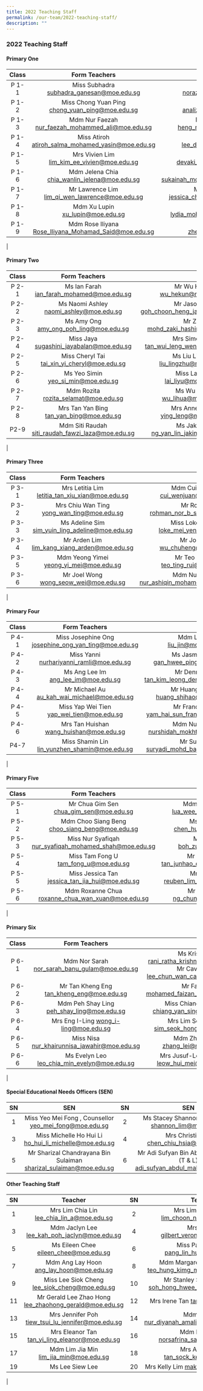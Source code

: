 ```yaml
---
title: 2022 Teaching Staff
permalink: /our-team/2022-teaching-staff/
description: ""
---
```

### 2022 Teaching Staff

#### Primary One

| Class | Form Teachers   |  |
|:---:|:---:|:---:|
| P 1-1 | Miss Subhadra <br> [subhadra_ganesan@moe.edu.sg](subhadra_ganesan@moe.edu.sg)  | Miss Norazizah <br>  [norazizah_ajis@moe.edu.sg](norazizah_ajis@moe.edu.sg)  |
| P 1-2 | Miss Chong Yuan Ping<br>  [chong_yuan_ping@moe.edu.sg](chong_yuan_ping@moe.edu.sg)  | Mdm Analiza <br>  [analiza_suboh@moe.edu.sg](analiza_suboh@moe.edu.sg)  |
| P 1-3 |   Mdm Nur Faezah <br> [nur_faezah_mohammed_ali@moe.edu.sg](nur_faezah_mohammed_ali@moe.edu.sg)  | Mdm Audrey Heng <br> [heng_ming_hwee@moe.edu.sg](heng_ming_hwee@moe.edu.sg)   |
| P 1-4 | Miss Atiroh<br>  [atiroh_salma_mohamed_yasin@moe.edu.sg](atiroh_salma_mohamed_yasin@moe.edu.sg)  | Mr Alvin Lee <br>[lee_dong_alvin@moe.edu.sg](lee_dong_alvin@moe.edu.sg)  |
| P 1-5 |   Mrs Vivien Lim <br> [lim_kim_ee_vivien@moe.edu.sg](lim_kim_ee_vivien@moe.edu.sg)  |   Miss Devaki <br> [devaki_vindinnada@moe.edu.sg](devaki_vindinnada@moe.edu.sg)  |
|  P 1-6  | Mdm Jelena Chia <br> [chia_wanlin_jelena@moe.edu.sg](chia_wanlin_jelena@moe.edu.sg)  | Ms Sukainah <br> [sukainah_mohamed_mohsen@moe.edu.sg](sukainah_mohamed_mohsen@moe.edu.sg)  |
|  P 1-7  | Mr Lawrence Lim <br> [lim_qi_wen_lawrence@moe.edu.sg](lim_qi_wen_lawrence@moe.edu.sg) | Miss Jessica Cheah <br>[jessica_cheah_jeay_sye@moe.edu.sg](jessica_cheah_jeay_sye@moe.edu.sg)   |
| P 1-8 | Mdm Xu Lupin <br> [xu_lupin@moe.edu.sg](xu_lupin@moe.edu.sg)   | Mdm Lydia <br> [lydia_mohamed_yacob@moe.edu.sg](lydia_mohamed_yacob@moe.edu.sg)  |
| P 1-9 | Mdm Rose Iliyana <br> [Rose_Iliyana_Mohamad_Said@moe.edu.sg](Rose_Iliyana_Mohamad_Said@moe.edu.sg)   |  Mdm Zheng Hui <br> [zheng_hui@moe.edu.sg](zheng_hui@moe.edu.sg)  |
|

#### Primary Two

| Class | Form Teachers  |  |
|:---:|:---:|:---:|
| P 2-1 | Ms Ian Farah <br> [ian_farah_mohamed@moe.edu.sg](ian_farah_mohamed@moe.edu.sg)  | Mr Wu Hekun <br> [wu_hekun@moe.edu.sg](wu_hekun@moe.edu.sg)  |
| P 2-2 | Ms Naomi Ashley <br> [naomi_ashley@moe.edu.sg](naomi_ashley@moe.edu.sg)  | Mr Jason Goh <br> [ goh_choon_heng_jason@moe.edu.sg]( goh_choon_heng_jason@moe.edu.sg)    |
| P 2-3 |   Ms Amy Ong <br>  [amy_ong_poh_ling@moe.edu.sg](amy_ong_poh_ling@moe.edu.sg)  | Mr Zaki<br> [mohd_zaki_hashim@moe.edu.sg](mohd_zaki_hashim@moe.edu.sg)  |
| P 2-4 | Miss Jaya <br> [sugashini_jayabalan@moe.edu.sg](sugashini_jayabalan@moe.edu.sg)   | Mrs Simon Foo <br>  [tan_wui_leng_wendy@moe.edu.sg](tan_wui_leng_wendy@moe.edu.sg)  |
| P 2-5 | Miss Cheryl Tai <br> [tai_xin_yi_cheryl@moe.edu.sg](tai_xin_yi_cheryl@moe.edu.sg) | Ms Liu Lingzhu  <br> [liu_lingzhu@moe.edu.sg](liu_lingzhu@moe.edu.sg)  |
| P 2-6  |  Ms Yeo Simin <br>  [yeo_si_min@moe.edu.sg](yeo_si_min@moe.edu.sg) | Miss Lai Liyu <br>  [lai_liyu@moe.edu.sg](lai_liyu@moe.edu.sg)  |
| P 2-7 | Mdm Rozita<br>  [rozita_selamat@moe.edu.sg](rozita_selamat@moe.edu.sg)   | Ms Wu Lihua  <br> [wu_lihua@moe.edu.sg](wu_lihua@moe.edu.sg)  |
| P 2-8 | Mrs Tan Yan Bing <br> [tan_yan_bing@moe.edu.sg](tan_yan_bing@moe.edu.sg)   | Mrs Anne Wong  <br> [ying_leng@moe.edu.sg](ying_leng@moe.edu.sg)  |
| P2-9  | Mdm Siti Raudah<br>  [siti_raudah_fawzi_laza@moe.edu.sg](siti_raudah_fawzi_laza@moe.edu.sg) |   Ms Jakin Ng   <br>[ng_yan_lin_jakin@moe.edu.sg](ng_yan_lin_jakin@moe.edu.sg) |
|

#### Primary Three

| Class | Form Teachers  |  |
|:---:|:---:|:---:|
| P 3-1  | Mrs Letitia Lim <br> [letitia_tan_xiu_xian@moe.edu.sg](letitia_tan_xiu_xian@moe.edu.sg)  | Mdm Cui Wenjuan <br> [cui_wenjuan@moe.edu.sg](cui_wenjuan@moe.edu.sg) |
| P 3-2 | Mrs Chiu Wan Ting <br> [yong_wan_ting@moe.edu.sg](yong_wan_ting@moe.edu.sg) | Mr Rohman <br> [rohman_nor_b_suib@moe.edu.sg](rohman_nor_b_suib@moe.edu.sg) |
| P 3-3 | Ms Adeline Sim <br> [sim_yuin_ling_adeline@moe.edu.sg](sim_yuin_ling_adeline@moe.edu.sg)   | Miss Loke Mei Yen <br>  [loke_mei_yen@moe.edu.sg](loke_mei_yen@moe.edu.sg)    |
| P 3-4 | Mr Arden Lim <br> [lim_kang_xiang_arden@moe.edu.sg](lim_kang_xiang_arden@moe.edu.sg) | Mr John Wu <br> [wu_chuheng@moe.edu.sg](wu_chuheng@moe.edu.sg) |
| P 3-5 | Mdm Yeong Yimei <br> [yeong_yi_mei@moe.edu.sg](yeong_yi_mei@moe.edu.sg) | Mr Teo Ting Rui <br> [teo_ting_rui@moe.edu.sg](teo_ting_rui@moe.edu.sg) |
| P 3-6 | Mr Joel Wong <br> [wong_seow_wei@moe.edu.sg](wong_seow_wei@moe.edu.sg)   | Mdm Nur Ashiqin <br>  [nur_ashiqin_mohamed_sall@moe.edu.sg](nur_ashiqin_mohamed_sall@moe.edu.sg) |
|

#### Primary Four

| Class | Form Teachers  |  |
|:---:|:---:|:---:|
| P 4-1 | Miss Josephine Ong <br> [josephine_ong_yan_ting@moe.edu.sg](josephine_ong_yan_ting@moe.edu.sg)  | Mdm Liu Jin  <br>[liu_jin@moe.edu.sg](liu_jin@moe.edu.sg)  |
| P 4-2 | Miss Yanni <br> [nurhariyanni_ramli@moe.edu.sg](nurhariyanni_ramli@moe.edu.sg)  | Ms Jasmine Gan <br> [gan_hwee_ping@moe.edu.sg](gan_hwee_ping@moe.edu.sg)  |
| P 4-3 |  Ms Ang Lee Im <br> [ang_lee_im@moe.edu.sg](ang_lee_im@moe.edu.sg)  |  Mr Dennis Tan <br> [tan_kim_leong_dennis@moe.edu.sg](tan_kim_leong_dennis@moe.edu.sg)  |
|  P 4-4 | Mr Michael Au <br> [au_kah_wai_michael@moe.edu.sg](au_kah_wai_michael@moe.edu.sg) |    Mr Huang Shihao <br> [huang_shihao@moe.edu.sg](huang_shihao@moe.edu.sg)  |
|  P 4-5  | Miss Yap Wei Tien <br> [yap_wei_tien@moe.edu.sg](yap_wei_tien@moe.edu.sg)  | Mr Francis Yam  [yam_hai_sun_francis@moe.edu.sg](yam_hai_sun_francis@moe.edu.sg)  |
| P 4-6 | Mrs Tan Huishan <br> [wang_huishan@moe.edu.sg](wang_huishan@moe.edu.sg)  | Mdm Nurshidah  <br> [nurshidah_mokhtar@moe.edu.sg](nurshidah_mokhtar@moe.edu.sg)  |
|  P4-7 | Miss Shamin Lin <br>  [lin_yunzhen_shamin@moe.edu.sg](lin_yunzhen_shamin@moe.edu.sg) |   Mr Suryadi <br> [suryadi_mohd_bajuri@moe.edu.sg](suryadi_mohd_bajuri@moe.edu.sg) |
| 

#### Primary Five

| Class | Form Teachers  |  |
|:---:|:---:|:---:|
| P 5-1 | Mr Chua Gim Sen <br>  [chua_gim_sen@moe.edu.sg](chua_gim_sen@moe.edu.sg)  | Mdm Lua Wee Suan <br> [lua_wee_suan@moe.edu.sg](lua_wee_suan@moe.edu.sg)  |
| P 5-2 | Mdm Choo Siang Beng <br> [choo_siang_beng@moe.edu.sg](choo_siang_beng@moe.edu.sg)  | Ms Tan Hui Min <br> [chen_huimin@moe.edu.sg](chen_huimin@moe.edu.sg)  |
|  P 5-3  | Miss Nur Syafiqah <br>  [nur_syafiqah_mohamed_shah@moe.edu.sg](nur_syafiqah_mohamed_shah@moe.edu.sg)   | Mr Boh Zuze <br>[boh_zuze@moe.edu.sg](boh_zuze@moe.edu.sg)   |
|  P 5-4  |   Miss Tam Fong U <br> [tam_fong_u@moe.edu.sg](tam_fong_u@moe.edu.sg)  | Mr Desmond Tan <br> [tan_junhao_desmond@moe.edu.sg](tan_junhao_desmond@moe.edu.sg)   |
| P 5-5 | Miss Jessica Tan <br> [jessica_tan_jia_hui@moe.edu.sg](jessica_tan_jia_hui@moe.edu.sg)   | Mr Reuben Lim <br>   [reuben_lim_sin_hua@moe.edu.sg](reuben_lim_sin_hua@moe.edu.sg)  |
| P 5-6 |  Mdm Roxanne Chua <br> [roxanne_chua_wan_xuan@moe.edu.sg](roxanne_chua_wan_xuan@moe.edu.sg)  | Mr Ng Chun Hao <br>  [ng_chun_hao@moe.edu.sg](ng_chun_hao@moe.edu.sg) |
| 

#### Primary Six

| Class | Form Teachers  |  |
|:---:|:---:|:---:|
| P 6-1 | Mdm Nor Sarah   nor_sarah_banu_gulam@moe.edu.sg  | Ms Krishnan  rani_ratha_krishnan@moe.edu.sg  Mr Cavin Lee  lee_chun_wan_cavin@moe.edu.sg  |
|  P 6-2  | Mr Tan Kheng Eng   tan_kheng_eng@moe.edu.sg   | Mr Faizan   mohamed_faizan_juli@moe.edu.sg  |
| P 6-3 | Mdm Peh Shay Ling   peh_shay_ling@moe.edu.sg  | Miss Chiang Yan Sing chiang_yan_sing@moe.edu.sg  |
| P 6-4 | Mrs Eng I-Ling  wong_i-ling@moe.edu.sg  | Mrs Lim Seok Hong  sim_seok_hong@moe.edu.sg |
|  P 6-5 | Miss Nisa nur_khairunnisa_jawahir@moe.edu.sg   | Mdm Zhang Lei   zhang_lei@moe.edu.sg  |
| P 6-6 |   Ms Evelyn Leo  leo_chia_min_evelyn@moe.edu.sg  | Mrs Jusuf-Leow Hui Mei   leow_hui_mei@moe.edu.sg |
|

#### Special Educational Needs Officers (SEN)

| SN | SEN  | SN | SEN |
|:---:|:---:|:---:|:---:|
| 1 | Miss Yeo Mei Fong ,  Counsellor  yeo_mei_fong@moe.edu.sg | 2 | Ms Stacey Shannon Lim Pei Fen   shannon_lim@moe.edu.sg  |
| 3 | Miss Michelle Ho Hui Li    ho_hui_li_michelle@moe.edu.sg  | 4 | Mrs Christine Er   chen_chiu_hsia@moe.edu.sg  |
| 5 | Mr Sharizal Chandrayana Bin Sulaiman  sharizal_sulaiman@moe.edu.sg  | 6 | Mr Adi Sufyan Bin Abdul Malik, AED (T & L)   adi_sufyan_abdul_malik@moe.edu.sg |

#### Other Teaching Staff

| SN | Teacher  | SN  | Teacher |
|:---:|:---:|:---:|:---:|
| 1 | Mrs Lim Chia Lin   lee_chia_lin_a@moe.edu.sg  | 2 | Mrs Lim Choon Num  lim_choon_num@moe.edu.sg  |
|  3 | Mdm Jaclyn Lee   lee_kah_poh_jaclyn@moe.edu.sg   |  4 | Mrs Gilbert  gilbert_veronica@moe.edu.sg  |
| 5 | Ms Eileen Chee  eileen_chee@moe.edu.sg  | 6 | Miss Pang Lin Hua  pang_lin_hua@moe.edu.sg  |
| 7 | Mdm Ang Lay Hoon  ang_lay_hoon@moe.edu.sg   |  8 |  Mdm Margaret Teo Hung Kimg  teo_hung_kimg_margaret@moe.edu.sg  |
| 9  | Miss Lee Siok Cheng  lee_siok_cheng@moe.edu.sg  |  10 | Mr Stanley Soh Hong Hwee  soh_hong_hwee_stanley@moe.edu.sg   |
| 11  | Mr Gerald Lee Zhao Hong  lee_zhaohong_gerald@moe.edu.sg  | 12 | Mrs Irene Tan   tan_irene@moe.edu.sg |
| 13 | Mrs Jennifer Poh  tiew_tsui_lu_jennifer@moe.edu.sg  | 14  | Mdm Diyanah  nur_diyanah_amalina_abdul@moe.edu.sg  |
|  15 | Mrs Eleanor Tan  tan_yi_ling_eleanor@moe.edu.sg  |  16 | Mdm Norsafrina  norsafrina_sapari@moe.edu.sg |
|  17 | Mdm Lim Jia Min  lim_jia_min@moe.edu.sg |  18 | Mrs Ashley Mak  tan_sock_kee@moe.edu.sg   |
|  19  | Ms Lee Siew Lee   |  20 | Mrs Kelly Lim  mak_wenjing@moe.edu.sg   |
|